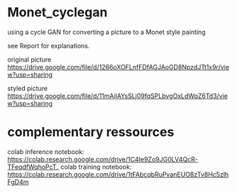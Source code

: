 # Monet_cyclegan
using a cycle GAN for converting a picture  to a Monet style painting

see Report for explanations.

original picture     
https://drive.google.com/file/d/1266oXOFLnfFDfAGJAoGD8NpzdJTt1x9r/view?usp=sharing


styled picture    
https://drive.google.com/file/d/11mAilAYsSLj09fqSPLbvgOxLdWqZ6Td3/view?usp=sharing





# complementary ressources

colab inference notebook: 
https://colab.research.google.com/drive/1C4Ie9Zo9JG0LV4QcR-TFeqdfWqhoPcT_
colab training notebook:
https://colab.research.google.com/drive/1tFAbcqbRuPvanEUO8zTv8Hc5zlhFgD4m

